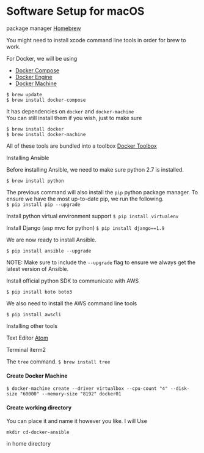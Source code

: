 # Software Setup for macOS


package manager
[Homebrew](http://brew.sh)

You might need to install xcode command line tools in order for brew to work.

For Docker, we will be using

- [Docker Compose](http://docker.com/docker-compose)
- [Docker Engine](http://docker.com/docker-engine)
- [Docker Machine](http://docker.com/docker-machine)
```
$ brew update
$ brew install docker-compose
```  
It has dependencies on `docker` and `docker-machine` <br>
You can still install them if you wish, just to make sure
```
$ brew install docker
$ brew install docker-machine
```

All of these tools are bundled into a toolbox
[Docker Toolbox](https://www.docker.com/products/docker-toolbox)

Installing Ansible

Before installing Ansible, we need to make sure python 2.7 is installed.

`$ brew install python`

The previous command will also install the `pip` python package manager. To ensure we have the most up-to-date pip, we run the following.<br>
`$ pip install pip --upgrade`

Install python virtual environment support
`$ pip install virtualenv`

Install Django (asp mvc for python)
`$ pip install django==1.9`


We are now ready to install Ansible.

`$ pip install ansible --upgrade`

NOTE: Make sure to include the `--upgrade` flag to ensure we always get the latest version of Ansible.


Install official python SDK to communicate with AWS

`$ pip install boto boto3`

We also need to install the AWS command line tools

`$ pip install awscli`


Installing other tools

Text Editor [Atom](https://atom.io/)

Terminal iterm2

The `tree` command. `$ brew install tree`


#### Create Docker Machine

```
$ docker-machine create --driver virtualbox --cpu-count "4" --disk-size "60000" --memory-size "8192" docker01
```

#### Create working directory

You can place it and name it however you like.
I will Use

`mkdir cd-docker-ansible`

in home directory
